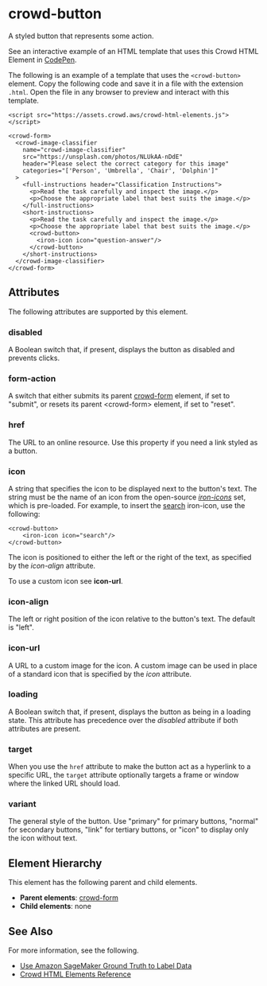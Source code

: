 # crowd\-button<a name="sms-ui-template-crowd-button"></a>

A styled button that represents some action\.

See an interactive example of an HTML template that uses this Crowd HTML Element in [CodePen](https://codepen.io/sagemaker_crowd_html_elements/pen/RwKNvgG)\.

The following is an example of a template that uses the `<crowd-button>` element\. Copy the following code and save it in a file with the extension `.html`\. Open the file in any browser to preview and interact with this template\. 

```
<script src="https://assets.crowd.aws/crowd-html-elements.js"></script>

<crowd-form>
  <crowd-image-classifier
    name="crowd-image-classifier"
    src="https://unsplash.com/photos/NLUkAA-nDdE"
    header="Please select the correct category for this image"
    categories="['Person', 'Umbrella', 'Chair', 'Dolphin']"
  >
    <full-instructions header="Classification Instructions">
      <p>Read the task carefully and inspect the image.</p>
      <p>Choose the appropriate label that best suits the image.</p>
    </full-instructions>
    <short-instructions>
      <p>Read the task carefully and inspect the image.</p>
      <p>Choose the appropriate label that best suits the image.</p>
      <crowd-button>
        <iron-icon icon="question-answer"/>
      </crowd-button>
    </short-instructions>
  </crowd-image-classifier>
</crowd-form>
```

## Attributes<a name="button-attributes"></a>

The following attributes are supported by this element\.

### disabled<a name="button-attributes-disabled"></a>

A Boolean switch that, if present, displays the button as disabled and prevents clicks\.

### form\-action<a name="button-attributes-form-action"></a>

A switch that either submits its parent [crowd\-form](sms-ui-template-crowd-form.md) element, if set to "submit", or resets its parent <crowd\-form> element, if set to "reset"\.

### href<a name="button-attributes-href"></a>

The URL to an online resource\. Use this property if you need a link styled as a button\.

### icon<a name="button-attributes-icon"></a>

A string that specifies the icon to be displayed next to the button's text\. The string must be the name of an icon from the open\-source *[iron\-icons](https://github.com/PolymerElements/iron-icons)* set, which is pre\-loaded\. For example, to insert the [search](https://www.webcomponents.org/element/@polymer/iron-icons/demo/demo/index.html) iron\-icon, use the following:

```
<crowd-button>
    <iron-icon icon="search"/>
</crowd-button>
```

The icon is positioned to either the left or the right of the text, as specified by the *icon\-align* attribute\.

To use a custom icon see **icon\-url**\.

### icon\-align<a name="button-attributes-icon-align"></a>

The left or right position of the icon relative to the button's text\. The default is "left"\.

### icon\-url<a name="button-attributes-icon-url"></a>

A URL to a custom image for the icon\. A custom image can be used in place of a standard icon that is specified by the *icon* attribute\.

### loading<a name="button-attributes-loading"></a>

A Boolean switch that, if present, displays the button as being in a loading state\. This attribute has precedence over the *disabled* attribute if both attributes are present\.

### target<a name="button-attributes-target"></a>

When you use the `href` attribute to make the button act as a hyperlink to a specific URL, the `target` attribute optionally targets a frame or window where the linked URL should load\.

### variant<a name="button-attributes-variantl"></a>

The general style of the button\. Use "primary" for primary buttons, "normal" for secondary buttons, "link" for tertiary buttons, or "icon" to display only the icon without text\.

## Element Hierarchy<a name="button-element-hierarchy"></a>

This element has the following parent and child elements\.
+ **Parent elements**: [crowd\-form](sms-ui-template-crowd-form.md)
+ **Child elements**: none

## See Also<a name="button-see-also"></a>

For more information, see the following\.
+ [Use Amazon SageMaker Ground Truth to Label Data](sms.md)
+ [Crowd HTML Elements Reference](sms-ui-template-reference.md)